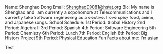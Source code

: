 Name: Shenghao Dong
Email: ShenghaoD0081@hstat.org
Bio: My name is Shenghao and I am currently a sopohomore at Telecommunications and I currently take Software Engineering as a elective. I love spicy food, anime, and Japanese songs.
School Schedule:
1st Period: Global History
2nd Period: Algebra II
3rd Period: Spanish
4th Period: Software Engineering
5th Period: Chemistry
6th Period: Lunch
7th Period: English
8th Period: Big History Project
9th Period: Physical Education
Fun Facts about me: I'm asian

Test